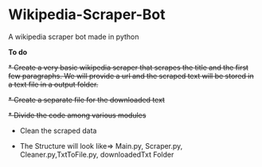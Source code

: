 # Wikipedia-Scraper-Bot
A wikipedia scraper bot made in python

<b>To do</b>

~~*  Create a very basic wikipedia scraper that scrapes the title and the first few paragraphs. We will provide a url and the scraped text will be stored in a text file in a output folder.~~


~~*  Create a separate file for the downloaded text~~

~~* Divide the code among various modules~~

* Clean the scraped data

* The Structure will look like=> Main.py, Scraper.py, Cleaner.py,TxtToFile.py, downloadedTxt Folder

